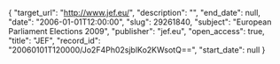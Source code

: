 {
  "target_url": "http://www.jef.eu/", 
  "description": "", 
  "end_date": null, 
  "date": "2006-01-01T12:00:00", 
  "slug": 29261840, 
  "subject": "European Parliament Elections 2009", 
  "publisher": "jef.eu", 
  "open_access": true, 
  "title": "JEF", 
  "record_id": "20060101T120000/Jo2F4Ph02sjblKo2KWsotQ==", 
  "start_date": null
}

